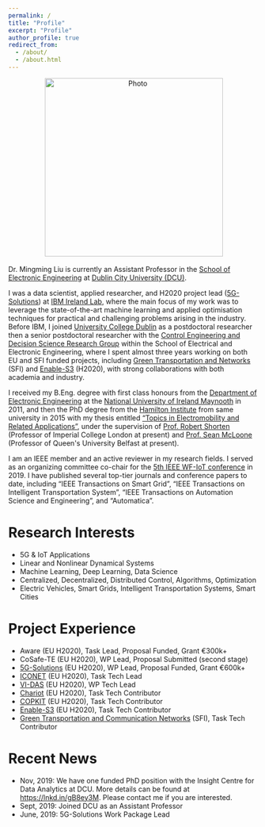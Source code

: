 ```yaml
---
permalink: /
title: "Profile"
excerpt: "Profile"
author_profile: true
redirect_from: 
  - /about/
  - /about.html
---
```


<p align="center">
  <img src="https://ming2liu.github.io/files/mm_pic1.jpg" alt="Photo" style="width: 360px;"/> 
</p>


Dr. Mingming Liu is currently an Assistant Professor in the [School of Electronic Engineering](http://ece.eeng.dcu.ie/) at [Dublin City University (DCU)](https://www.dcu.ie/). 

I was a data scientist, applied researcher, and H2020 project lead ([5G-Solutions](https://www.5gsolutionsproject.eu/)) at [IBM Ireland Lab](https://www.ibm.com/ie-en), where the main focus of my work was to leverage the state-of-the-art machine learning and applied optimisation techniques for practical
and challenging problems arising in the industry. Before IBM, I joined [University College Dublin](http://www.ucd.ie/) as a postdoctoral researcher then a senior postdoctoral researcher with the [Control Engineering and Decision Science Research Group](http://smarttransport.ucd.ie/wordpress/) within the School of Electrical and Electronic Engineering, 
where I spent almost three years working on both EU and SFI funded projects, including [Green Transportation and Networks](https://www.hamilton.ie/new-3m-research-project-in-green-transport-and-communications-networks-announced.htm) (SFI) and [Enable-S3](https://www.enable-s3.eu/) (H2020), with strong collaborations with both academia and industry.
 
I received my B.Eng. degree with first class honours from the [Department of Electronic Engineering](https://www.maynoothuniversity.ie/electronic-engineering) at the [National University of Ireland Maynooth](https://www.maynoothuniversity.ie/) in 2011, and then the PhD degree from the [Hamilton Institute](https://www.maynoothuniversity.ie/hamilton) from same university in 2015 with my thesis entitled [“Topics in Electromobility and Related Applications”](http://mural.maynoothuniversity.ie/6522/), under the supervision of [Prof. Robert Shorten](https://ROBERTshorten.com) (Professor of Imperial College London at present) and [Prof. Sean McLoone](https://www.qub.ac.uk/research-centres/EPIC/Profile/?name=s.mcloone) (Professor of Queen's University Belfast at present). 

I am an IEEE member and an active reviewer in my research fields. I served as an organizing committee co-chair for the [5th IEEE WF-IoT conference](https://wfiot2019.iot.ieee.org/) in 2019. I have published several top-tier journals and conference papers to date, including “IEEE Transactions on Smart Grid”, “IEEE Transactions on Intelligent Transportation System”, “IEEE Transactions on Automation Science and Engineering”, and “Automatica”.


Research Interests
======
*  5G & IoT Applications 
*  Linear and Nonlinear Dynamical Systems 
*  Machine Learning, Deep Learning, Data Science 
*  Centralized, Decentralized, Distributed Control, Algorithms, Optimization 
*  Electric Vehicles, Smart Grids, Intelligent Transportation Systems, Smart Cities 


Project Experience 
======
*  Aware (EU H2020), Task Lead, Proposal Funded, Grant €300k+
*  CoSafe-TE (EU H2020), WP Lead, Proposal Submitted (second stage) 
*  [5G-Solutions](https://www.5gsolutionsproject.eu/) (EU H2020), WP Lead, Proposal Funded, Grant €600k+
*  [ICONET](https://www.iconetproject.eu/) (EU H2020), Task Tech Lead
*  [VI-DAS](http://www.vi-das.eu/) (EU H2020), WP Tech Lead
*  [Chariot](https://www.chariotproject.eu/) (EU H2020), Task Tech Contributor 
*  [COPKIT](https://copkit.eu/) (EU H2020), Task Tech Contributor 
*  [Enable-S3](https://www.enable-s3.eu/) (EU H2020), Task Tech Contributor
*  [Green Transportation and Communication Networks](https://www.hamilton.ie/new-3m-research-project-in-green-transport-and-communications-networks-announced.htm) (SFI), Task Tech Contributor


Recent News
======
*  Nov, 2019: We have one funded PhD position with the Insight Centre for Data Analytics at DCU. More details can be found at https://lnkd.in/gB8ey3M. Please contact me if you are interested.
*  Sept, 2019: Joined DCU as an Assistant Professor
*  June, 2019: 5G-Solutions Work Package Lead

